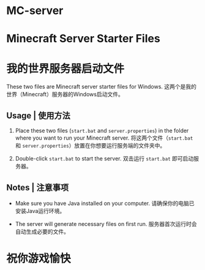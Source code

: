 # MC-server
 
# Minecraft Server Starter Files
# 我的世界服务器启动文件

These two files are Minecraft server starter files for Windows.
这两个是我的世界（Minecraft）服务器的Windows启动文件。

## Usage | 使用方法

1. Place these two files (`start.bat` and `server.properties`) in the folder where you want to run your Minecraft server.
   将这两个文件（`start.bat` 和 `server.properties`）放置在你想要运行服务端的文件夹中。

2. Double-click `start.bat` to start the server.
   双击运行 `start.bat` 即可启动服务器。

## Notes | 注意事项

- Make sure you have Java installed on your computer.
  请确保你的电脑已安装Java运行环境。

- The server will generate necessary files on first run.
  服务器首次运行时会自动生成必要的文件。

# 祝你游戏愉快
